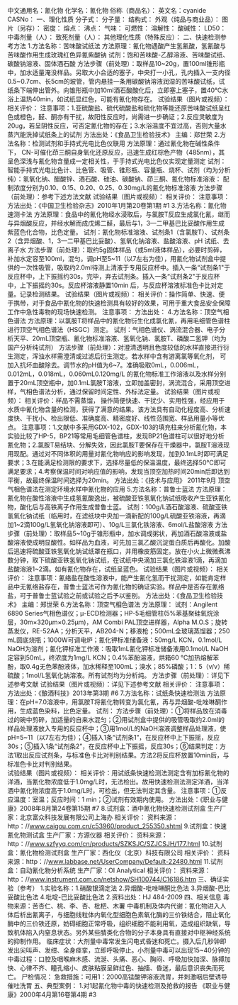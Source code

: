 中文通用名：氰化物
化学名：氰化物
俗称（商品名）：
英文名：cyanide
CASNo：
一、理化性质
分子式：
分子量：
结构式：
外观（纯品与商业品）：
图片（另存）：
密度：
熔点：
沸点：
气味：
可燃性：
溶解性：
酸碱性：
LD50：
中毒剂量（人）：
致死剂量（人）：
其他理化性质（特殊反应）：
二、快速检测参考方法
1.方法名称：苦味酸试纸法
方法原理：氰化物遇酸产生氢氰酸，氢氰酸与苦味酸作用生成玫瑰红色异氰紫酸钠
试剂：饱和苦味酸-乙醇溶液、苦味酸试纸、碳酸钠溶液、固体酒石酸
方法步骤（前处理）：取样品10~20g，置100ml锥形瓶中，加水适量淹没样品。另取大小合适的塞子，中央打一小孔，孔内插入一支内径0.5~0.7cm、长5cm的玻管，管内悬挂一条用碳酸钠溶液润湿的苦味酸试纸，试纸条下端伸出管外。向锥形瓶中加10ml酒石酸酸化后，立即塞上塞子，置40℃水浴上温热40min，如试纸显红色，可能有氰化物存在。
试验结果（图片或视频）：
相关评价：
注意事项：1.亚硫酸盐、硫代硫酸盐和硫化物等能还原苦味酸试纸呈红色或橙色，醛、酮亦有干扰，故阳性反应时，尚需进一步确证；2.反应灵敏度为20ug，若呈阴性反应，可否定氰化物的存在；3.水浴温度不宜过高，否则大量水蒸汽能洗掉试纸条上的试剂
方法出处：《食品卫生检验技术》 主编：郑世荣
2.方法名称：检测试剂和手持式光电比色仪联用
方法原理：通过氰化物在碱性条件下， CN-可催化茚三酮自身氧化还原反应，迅速生成红棕色产物（485nm），其呈色深浅与氰化物含量成一定相关性，于手持式光电比色仪实现定量测定
试剂：智能手持式光电比色计、比色管、吸管、锥形瓶、容量瓶、烧杯、试剂（均为分析纯）：氢氧化钠、醋酸锌、酒石酸、硅油、碳酸钠、茚三酮、氰化物标准溶液： 配制浓度分别为0.10、0.15、0.20、0.25、0.30mg/L的氰化物标准溶液
方法步骤（前处理）：参考下述方法文献
试验结果（图片或视频）：
相关评价：
注意事项：
方法出处：《中国卫生检验杂志》2010年1月第20卷第1期 #1
3.方法名称：氰化物速测卡法
方法原理：食品中的氰化物经水浸取后，与氯胺T反应生成氯化氰，继而与异烟酸反应，并经水解而成戊烯二醛，最后与1，3—二甲基巴比妥酸作用生成紫蓝色化合物，比色定量。
试剂：氰化物标准溶液、试剂条1（含氯胺T）、试剂条2（含异烟酸、1，3—二甲基巴比妥酸）、氢氧化钠溶液、盐酸溶液、pH 试纸、去离子水
方法步骤（前处理）：取约5g固体样品（或5ml液体样品），必要时剪碎，补加水定容至100ml，混匀。调pH至5~11（以7左右为佳），用氰化物试剂盒中提供的一次性吸管，吸取约2.0ml待测上清液于专用反应杯中。插入一条“试剂条1"于反应杯中，上下振摇约30s，完毕，弃去试剂条。插入一条“试剂条2"于反应杯中，上下振摇约30s。反应杯溶液静置10min 后，与反应杯溶液标准色卡比对定量。记录检测结果。
试验结果（图片或视频）：
相关评价：操作简单、快速、便于携带，对于食品中氰化物的快速检测具有较好的效果，可用于重大食品安全保障工作中急性毒物的现场快速检测。
注意事项：
方法出处：
4.方法名称：顶空气相色谱法
方法原理：以氯胺T将样品中的氰化物衍生化成氯化氰，再用毛细管色谱柱进行顶空气相色谱法（HSGC）测定。
试剂：气相色谱仪、涡流混合器、电子分析天平、20mL顶空瓶、氰化物标准溶液、氢氧化钠、氯胺T、磷酸二氢钾（均为国产分析纯试剂）
方法步骤（前处理）：对澄清透明且色度较低的水样直接进行衍生测定，浑浊水样需澄清或过滤后衍生测定。若水样中含有游离氯等氧化剂， 可加入抗坏血酸除去。调节水的pH值为6~7。准确吸取0mL，0.006mL，0.012mL，0.018mL，0.060mL0.120mg/L 的氰化物标准工作溶液以及水样分别置于20mL顶空瓶中，加0.1mL氯胺T溶液，立即加盖密封，涡流混合，采用顶空进样，气相色谱法分析，通过保留时间定性、外标法定量。
试验结果（图片或视频）：
相关评价：样品不需蒸馏， 操作简便快速、干扰少、实用性强，经应用于水质中氰化物含量的检测，获得了满意的结果。该方法具有自动化程度高、分析速度快、干扰小、检出限低、准确度高、精密度好、线性范围宽、样品用量小等优点。
注意事项：1.文献中多采用GDX-102，GDX-103的填充柱来分析氰化物，本实验比较了HP-5，BP21等常用毛细管色谱柱，发现BP21色谱柱可以很好地分析氰化物；2.氯胺T易结块、分解失效，因此氯胺T要保存在干燥器中，氯胺T溶液现用现配。通过对不同体积的用量对氰化物响应的影响发现，加到0.1mL时即可满足要求；3.在能满足检测限的要求下，选择尽量低的保温温度，最终选择50℃即可满足要求；4.考察保温时间对响应值的影响，发现当顶空加热时间20min后即达到平衡，故最终保温时间选择为20min。
方法出处：《技术与应用》 2011年9月 顶空气相色谱法在测定环境水样中氰化物的应用
5.方法名称：普鲁士蓝法
方法原理：氰化物在酸性溶液中生成氢氰酸逸出，被硫酸亚铁氢氧化钠试纸吸收产生亚铁氰化物，酸化后与高铁离子作用生成普鲁士蓝。
试剂：100g/L酒石酸溶液、硫酸亚铁氢氧化钠试纸（临用时，在滤纸块中央加一滴新配的100g/L硫酸亚铁溶液，再滴加1~2滴100g/L氢氧化钠溶液即可）、10g/L三氯化铁溶液、6mol/L盐酸溶液
方法步骤（前处理）：取样品5~10g于锥形瓶中，加水调成粥状，再加酒石酸溶液或盐酸溶液使成明显酸性。如样品为血液，可先加三氯乙酸沉淀蛋白质后再酸化。加酸后迅速将硫酸亚铁氢氧化钠试纸罩在瓶口，并用橡皮筋固定。放在小火上微微煮沸数分钟，取下硫酸亚铁氢氧化钠试纸，在试纸中央滴加三氯化铁溶液1滴，再滴加盐酸溶液1~2滴。如有氰化物存在，试纸呈蓝色。
试验结果（图片或视频）：
相关评价：
注意事项：氰络盐在酸性溶液中，能产生氰化氢而干扰测定，如能肯定样品中无氰络盐存在，普鲁士蓝法可作为氰化物的确证实验。样品中是否存在氰络盐，可于普鲁士蓝试验之前或试验之后予以鉴别。
方法出处：《食品卫生检验技术》 主编：郑世荣
6.方法名称：顶空气相色谱法
方法原理：
试剂：Angilent 6890 Series气相色谱仪；μ-ECD检测器；HP-5毛细管柱(5%苯基聚硅氧烷涂层，30m×320μm×0.25μm)，AM Combi PAL顶空进样器，Alpha M.O.S；旋转蒸发仪，RE-52AA；分析天平，AB204-N；移液枪；500mL全玻璃蒸馏器；250 mL圆底烧瓶；1000W可调电炉；氰化钾标准储备液：50mg/L KCN，0.1mol/L NaOH为溶剂；氰化钾标准工作液：吸取1mL氰化钾标准储备液用0.1mol/L NaOH 定容到50mL，终浓度为1mg/L KCN；0.4%苯酚溶液，烘箱60 ℃加热熔解苯酚，取0.4g无色苯酚液体，加水稀释至100mL；溴水；85%磷酸；1：5（v/v）稀硫酸；1mol/L氢氧化钠溶液。所有试剂均为分析纯。
方法步骤（前处理）：详见下述参考文献
试验结果（图片或视频）：详见下述参考文献
相关评价：
注意事项：
方法出处：《酿酒科技》2013年第3期 #6
7.方法名称：试纸条快速检测法
方法原理：在pH=7.0溶液中，用氯胺T将氰化物转变为氯化氰，再与异烟酸-吡唑啉酮作用，生成蓝色染料，比色定量。
试剂：
方法步骤（前处理）：①将样品放在消毒过的碗中剪碎，加适量的自来水混匀；②用试剂盒中提供的吸管吸取约2.0ml的样品处理液放入专用的反应杯中；③用1mol/L的NaOH溶液调整样品处理液，使pH=5~11（以7左右为佳）；④插入1条“试剂条1”，在反应杯中上下振摇，反应30s；⑤插入1条“试剂条2”，在反应杯中上下振摇，反应30s；⑥结果判定：方法1取出反应试剂条，与标准色卡比对判别结果。方法2将反应杯放置10min后，与标准色卡比对判别结果。  
试验结果（图片或视频）：
相关评价：用试纸条快速检测法测定含有加标氰化物的洋酒，当氰化物浓度低于1.0mg/L时，无法检出。故用快速检测法测定洋酒，当洋酒中氰化物浓度高于1.0mg/L时，可检出，但无法判定其含量。
注意事项：①反应温度：室温；反应时间：1 min；②试剂有效期内使用。
方法出处：《职业与健康》2008年8月第24卷第15期 #7
8.试剂盒：酒中氰化物快速检测试剂盒
生产厂家：北京富众科技发展有限公司上海办
相关评价：
资料来源：http：//www.caigou.com.cn/c53960/product_255350.shtml
9.试剂盒：快速氰化物测试盒
生产厂家：方源仪器
相关评价：
资料来源：http：//www.szfyyq.com/cn/products/SZKSJC/SZJCSJH/177.html
10.试剂盒：氰化物检测试剂盒
生产厂家：西化仪（北京）科技有限公司
相关评价：
资料来源：http：//www.labbase.net/UserCompany/Default-22480.html
11.试剂盒：自动氰化物分析系统
生产厂家：OI Analytical 
相关评价：
资料来源：http：//www.instrument.com.cn/netshow/SH100744/C16186.htm
三、确证实验（参考）
1.实验名称：1.硝酸银滴定法  2.异烟酸-吡唑啉酮比色法  3.异烟酸-巴比妥酸比色法  4.吡啶-巴比妥酸比色法
2.资料出处：HJ 484-2009 
四、相关信息
毒物来源：苦杏仁、桃、李、杏、枇杷、木薯
中毒机制及体内代谢：氰化物进入人体后析出氰离子，与细胞线粒体内氧化型细胞色素氧化酶的三价铁结合，阻止氧化酶中的三价铁还原，妨碍细胞正常呼吸，组织细胞不能利用氧，造成组织缺氧，导致机体陷入内窒息状态。另外某些腈类化合物的分子本身具有直接对中枢神经系统的抑制作用。
临床症状：大剂量中毒常发生闪电式昏迷和死亡。摄入后几秒钟即发出尖叫声、发绀、全身痉挛，立即呼吸停止。小剂量中毒可以出现15~40分钟的中毒过程：口腔及咽喉麻木感、流涎、头痛、恶心、胸闷、呼吸加快加深、脉搏加快、心律不齐、瞳孔缩小、皮肤粘膜呈鲜红色、抽搐、昏迷，最后意识丧失而死亡。
尸检情况：
急救措施：可用1：2000高锰酸钾溶液洗胃，并刺激咽后壁诱导催吐洗胃
五、典型案例：
1.对1起氰化物中毒的快速检测及抢救的报告 《职业与健康》2000年4月第16卷第4期 #3 
